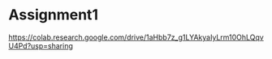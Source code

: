 # Assignment1
https://colab.research.google.com/drive/1aHbb7z_g1LYAkyaIyLrm10OhLQqvU4Pd?usp=sharing
